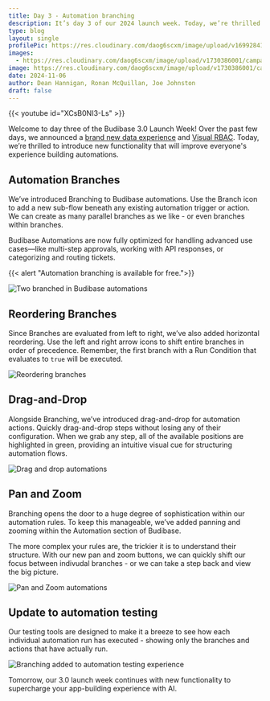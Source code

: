 ```yaml
---
title: Day 3 - Automation branching
description: It’s day 3 of our 2024 launch week. Today, we’re thrilled to unveil Automation Branching, empowering you to build sophisticated, automated workflows with ease. 
type: blog
layout: single
profilePic: https://res.cloudinary.com/daog6scxm/image/upload/v1699284176/Branding/Assets/Symbol/RGB/Full%20Colour/bb-symbol-trans_v60zdz.svg
images:
  - https://res.cloudinary.com/daog6scxm/image/upload/v1730386001/campaigns/3.0/day%203/day_3_a1h2jb.png
image: https://res.cloudinary.com/daog6scxm/image/upload/v1730386001/campaigns/3.0/day%203/day_3_a1h2jb.png
date: 2024-11-06
author: Dean Hannigan, Ronan McQuillan, Joe Johnston
draft: false
---
```


{{< youtube id="XCsB0NI3-Ls" >}}

Welcome to day three of the Budibase 3.0 Launch Week! Over the past few days, we announced a [brand new data experience](/blog/updates/v3/launchweek/day1) and [Visual RBAC](/blog/updates/v3/launchweek/day2). Today, we’re thrilled to introduce new functionality that will improve everyone's experience building automations.

## Automation Branches

We’ve introduced Branching to Budibase automations. Use the Branch icon to add a new sub-flow beneath any existing automation trigger or action. We can create as many parallel branches as we like - or even branches within branches. 

Budibase Automations are now fully optimized for handling advanced use cases—like multi-step approvals, working with API responses, or categorizing and routing tickets.

{{< alert "Automation branching is available for free.">}}

![Two branched in Budibase automations](https://res.cloudinary.com/daog6scxm/image/upload/v1730386001/campaigns/3.0/day%203/branching_djgn0q.webp)

## Reordering Branches

Since Branches are evaluated from left to right, we’ve also added horizontal reordering. Use the left and right arrow icons to shift entire branches in order of precedence. Remember, the first branch with a Run Condition that evaluates to `true` will be executed.

![Reordering branches](https://res.cloudinary.com/daog6scxm/image/upload/v1730387063/campaigns/3.0/day%203/move-branch_figxtu.webp)

## Drag-and-Drop

Alongside Branching, we’ve introduced drag-and-drop for automation actions. Quickly drag-and-drop steps without losing any of their configuration. When we grab any step, all of the available positions are highlighted in green, providing an intuitive visual cue for structuring automation flows.

![Drag and drop automations](https://res.cloudinary.com/daog6scxm/image/upload/v1730386682/campaigns/3.0/day%203/drag_and_drop_lowawo.webp)

## Pan and Zoom

Branching opens the door to a huge degree of sophistication within our automation rules. To keep this manageable, we’ve added panning and zooming within the Automation section of Budibase.

The more complex your rules are, the trickier it is to understand their structure. With our new pan and zoom buttons, we can quickly shift our focus between indivudal branches - or we can take a step back and view the big picture.

![Pan and Zoom automations](https://res.cloudinary.com/daog6scxm/image/upload/v1730387330/campaigns/3.0/day%203/CleanShot_2024-10-31_at_15.08.13_d8kvls.gif)

## Update to automation testing

Our testing tools are designed to make it a breeze to see how each individual automation run has executed - showing only the branches and actions that have actually run. 

![Branching added to automation testing experience](https://res.cloudinary.com/daog6scxm/image/upload/v1730387928/campaigns/3.0/day%203/test_ufzu87.webp)

Tomorrow, our 3.0 launch week continues with new functionality to supercharge your app-building experience with AI.

